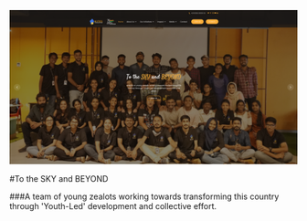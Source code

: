 ![Kites](https://github.com/Kites-Foundation/.github/blob/main/profile/assets/kites.png?raw=true)

#To the SKY and BEYOND

###A team of young zealots working towards transforming this country through 'Youth-Led' development and collective effort. 
